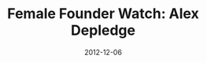 ---
layout: post
title:  "Female Founder Watch: Alex Depledge"
date:   2012-12-06
image: 
categories: 
---